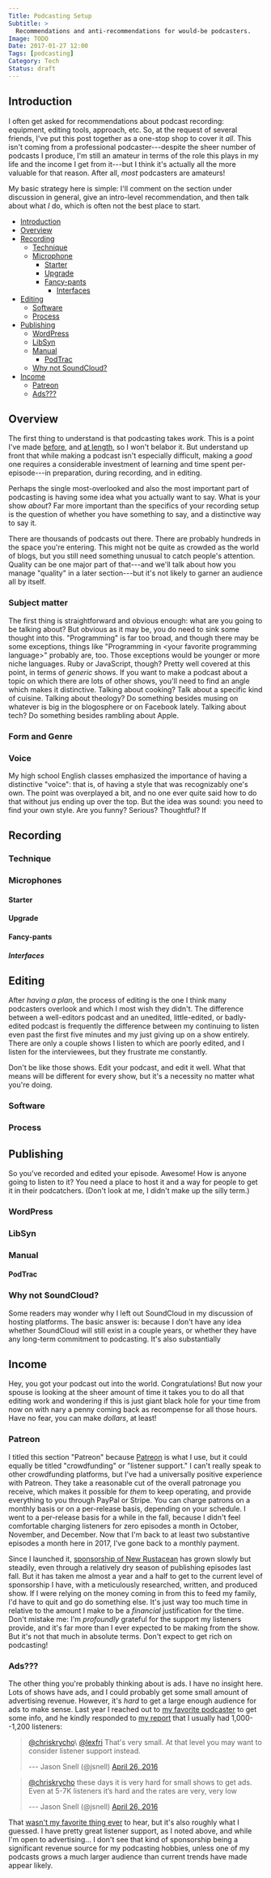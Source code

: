 ```yaml
---
Title: Podcasting Setup
Subtitle: >
  Recommendations and anti-recommendations for would-be podcasters.
Image: TODO
Date: 2017-01-27 12:00
Tags: [podcasting]
Category: Tech
Status: draft
---
```


## Introduction

I often get asked for recommendations about podcast recording: equipment, editing tools, approach, etc. So, at the request of several friends, I've put this post together as a one-stop shop to cover it *all*. This isn't coming from a professional podcaster---despite the sheer number of podcasts I produce, I'm still an amateur in terms of the role this plays in my life and the income I get from it---but I think it's actually all the more valuable for that reason. After all, *most* podcasters are amateurs!

My basic strategy here is simple: I'll comment on the section under discussion in general, give an intro-level recommendation, and then talk about what *I* do, which is often not the best place to start.

- [Introduction](#introduction)
- [Overview](#overview)
- [Recording](#recording)
    + [Technique](#technique)
    + [Microphone](#microphone)
        * [Starter](#starter)
        * [Upgrade](#upgrade)
        * [Fancy-pants](#fancy-pants)
            - [Interfaces](#interfaces)
- [Editing](#editing)
    + [Software](#software)
    + [Process](#process)
- [Publishing](#publishing)
    + [WordPress](#wordpress)
    + [LibSyn](#libsyn)
    + [Manual](#publishing)
        * [PodTrac](#podtrac)
    + [Why not SoundCloud?](#why-not-soundcloud)
- [Income](#income)
    + [Patreon](#patreon)
    + [Ads???](#ads)

## Overview

The first thing to understand is that podcasting takes *work.* This is a point I've made [before][on-editing-podcasts], and [at length][mere-o], so I won't belabor it. But understand up front that while making a podcast isn't especially difficult, making a *good* one requires a considerable investment of learning and time spent per-episode---in preparation, during recording, and in editing.

[on-editing-podcasts]: http://www.chriskrycho.com/2015/on-editing-podcasts.html
[mere-o]: https://mereorthodoxy.com/theses-on-podcasting/

Perhaps the single most-overlooked and also the most important part of podcasting is having some idea what you actually want to say. What is your show *about*? Far more important than the specifics of your recording setup is the question of whether you have something to say, and a distinctive way to say it.

There are thousands of podcasts out there. There are probably hundreds in the space you're entering. This might not be quite as crowded as the world of blogs, but you still need something unusual to catch people's attention. Quality can be one major part of that---and we'll talk about how you manage "quality" in a later section---but it's not likely to garner an audience all by itself.

### Subject matter

The first thing is straightforward and obvious enough: what are you going to be talking about? But obvious as it may be, you do need to sink some thought into this. "Programming" is far too broad, and though there may be some exceptions, things like "Programming in \<your favorite programming language>" probably are, too. Those exceptions would be younger or more niche languages. Ruby or JavaScript, though? Pretty well covered at this point, in terms of *generic* shows. If you want to make a podcast about a topic on which there are lots of other shows, you'll need to find an angle which makes it distinctive. Talking about cooking? Talk about a specific kind of cuisine. Talking about theology? Do something besides musing on whatever is big in the blogosphere or on Facebook lately. Talking about tech? Do something besides rambling about Apple.

### Form and Genre

### Voice

My high school English classes emphasized the importance of having a distinctive "voice": that is, of having a style that was recognizably one's own. The point was overplayed a bit, and no one ever quite said how to do that without jus ending up over the top. But the idea was sound: you need to find your own style. Are you funny? Serious? Thoughtful? If 

## Recording
### Technique
### Microphones
#### Starter
#### Upgrade
#### Fancy-pants
##### Interfaces

## Editing

After _having a plan_, the process of editing is the one I think many podcasters overlook and which I most wish they didn't. The difference between a well-editors podcast and an unedited, little-edited, or badly-edited podcast is frequently the difference between my continuing to listen even past the first five minutes and my just giving up on a show entirely. There are only a couple shows I listen to which are poorly edited, and I listen for the interviewees, but they frustrate me constantly.

Don't be like those shows. Edit your podcast, and edit it well. What that means will be different for every show, but it's a necessity no matter what you're doing.

### Software
### Process

## Publishing

So you've recorded and edited your episode. Awesome! How is anyone going to listen to it? You need a place to host it and a way for people to get it in their podcatchers. (Don't look at me, I didn't make up the silly term.)

### WordPress
### LibSyn
### Manual

[ssg-podcasting]: http://www.chriskrycho.com/2016/static-site-generators-and-podcasting.html

#### PodTrac

### Why not SoundCloud?

Some readers may wonder why I left out SoundCloud in my discussion of hosting platforms. The basic answer is: because I don't have any idea whether SoundCloud will still exist in a couple years, or whether they have any long-term commitment to podcasting. It's also substantially

## Income

Hey, you got your podcast out into the world. Congratulations! But now your spouse is looking at the sheer amount of time it takes you to do all that editing work and wondering if this is just giant black hole for your time from now on with nary a penny coming back as recompense for all those hours. Have no fear, you can make *dollars*, at least!

### Patreon

I titled this section "Patreon" because [Patreon] is what I use, but it could equally be titled "crowdfunding" or "listener support." I can't really speak to other crowdfunding platforms, but I've had a universally positive experience with Patreon. They take a reasonable cut of the overall patronage you receive, which makes it possible for *them* to keep operating, and provide everything to you through PayPal or Stripe. You can charge patrons on a monthly basis or on a per-release basis, depending on your schedule. I went to a per-release basis for a while in the fall, because I didn't feel comfortable charging listeners for zero episodes a month in October, November, and December. Now that I'm back to at least two substantive episodes a month here in 2017, I've gone back to a monthly payment.

[Patreon]: https://www.patreon.com

Since I launched it, [sponsorship of New Rustacean][patreon-nr] has grown slowly but steadily, even through a relatively dry season of publishing episodes last fall. But it has taken me almost a year and a half to get to the current level of sponsorship I have, with a meticulously researched, written, and produced show. If I were relying on the money coming in from this to feed my family, I'd have to quit and go do something else. It's just way too much time in relative to the amount I make to be a *financial* justification for the time. Don't mistake me: I'm *profoundly* grateful for the support my listeners provide, and it's far more than I ever expected to be making from the show. But it's not that much in absolute terms. Don't expect to get rich on podcasting!

[patreon-nr]: https://www.patreon.com/newrustacean

### Ads???

The other thing you're probably thinking about is ads. I have no insight here. Lots of shows have ads, and I could probably get some small amount of advertising revenue. However, it's *hard* to get a large enough audience for ads to make sense. Last year I reached out to [my favorite podcaster][snell] to get some info, and he kindly responded to [my report][initial-tweet] that I usually had 1,000--1,200 listeners:

[snell]: https://sixcolors.com/topic/podcasting/
[initial-tweet]: https://twitter.com/chriskrycho/status/724967589772951552

> [\@chriskrycho]\ [\@lexfri](https://twitter.com/lexfri) That's very small. At that level you may want to consider listener support instead.
>
> --- Jason Snell (\@jsnell) [April 26, 2016](https://twitter.com/jsnell/status/724975039666221057)

[\@chriskrycho]: https://twitter.com/chriskrycho

> [\@chriskrycho] these days it is very hard for small shows to get ads. Even at 5-7K listeners it’s hard and the rates are very, very low
>
> --- Jason Snell (\@jsnell) [April 26, 2016](https://twitter.com/jsnell/status/724990766209064960)

That [wasn't my favorite thing ever][sad-response] to hear, but it's also roughly what I guessed. I have pretty great listener support, as I noted above, and while I'm open to advertising... I don't see that kind of sponsorship being a significant revenue source for my podcasting hobbies, unless one of my podcasts grows a much larger audience than current trends have made appear likely.

[sad-response]: https://twitter.com/chriskrycho/status/724991518864465921